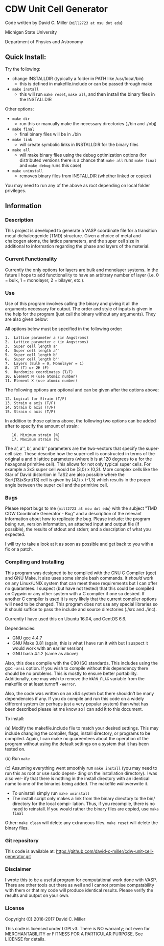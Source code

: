 # CDW Unit Cell Generator

Code written by David C. Miller (`mill2723 at msu dot edu`)

Michigan State University

Department of Physics and Astronomy

## Quick Install:
 
Try the following:
+ change INSTALLDIR (typically a folder in PATH like
  /usr/local/bin)
  - this is defined in makefile.include or can be passed
    through make
+ `make install`
  - this will run `make reset`, `make all`, and then
  install the binary files in the INSTALLDIR

Other options:
+ `make dir`
  - run this or manually make the necessary directories (./bin
  and ./obj)
+ `make final`
  - final binary files will be in ./bin
+ `make link`
  - will create symbolic links in INSTALLDIR for the binary files
+ `make all`
  - will make binary files using the debug optimization options
  (for distributed versions there is a chance that `make all`
  runs `make final` and `make debug` runs this case)
+ `make uninstall`
  - removes binary files from INSTALLDIR (whether linked or copied)

You may need to run any of the above as root depending on 
local folder privileges.

## Information

### Description
This project is developed to generate a VASP coordinate file for a
transition metal dichalcogenide (TMD) structure. Given a choice of
metal and chalcogen atoms, the lattice parameters, and the super cell
size in additional to information regarding the phase and layers of
the material.

### Current Functionality
Currently the only options for layers are bulk and monolayer systems.
In the future I hope to add functionallity to have an arbitrary number
of layer (i.e. 0 = bulk, 1 = monolayer, 2 = bilayer, etc.).

### Use
Use of this program involves calling the binary and giving it all the
arguments necessary for output. The order and style of inputs is given
in the help for the program (just call the binary without any arguments).
They are also given below:

All options below must be specified in the following order:

	1.  Lattice parameter a (in Angstroms)
	2.  Lattice parameter c (in Angstroms)
	3.  Super cell length a'
	4.  Super cell length a''
	5.  Super cell length b'
	6.  Super cell length b''
	7.  Layers (Bulk = 0, Monolayer = 1)
	8.  1T (T) or 2H (F)
	9.  Randomize coordinates (T/F)
	10. Element M (use atomic number)
	11. Element X (use atomic number)

The following options are optional and can be given after the options above:

	12. Logical for Strain (T/F)
	13. Strain a axis (T/F)
	14. Strain b axis (T/F)
	15. Strain c axis (T/F)

In addition to those options above, the following two options can be added after
to specify the amount of strain:

       16. Minimum strain (%)
       17. Maximum strain (%)

The a', a'', b', and b'' parameters are the two-vectors that specify the
super-cell size. These describe how the super-cell is constructed in terms
of the original a and b lattice parameters (where b is at 120 degrees to
a for the hexagonal primitive cell). This allows for not only typical super
cells. For example a 3x3 super cell would be (3,0) x (0,3). More complex
cells like the Star of David distortion in TaS2 are also possible where the
Sqrt(13)xSqrt(13) cell is given by (4,1) x (-1,3) which results in the proper
angle between the super cell and the primitive cell.

### Bugs

Please report bugs to me (`mill2723 at msu dot edu`) with the subject
"TMD CDW Coordinate Generator - Bug" and a description of the relevant
information about how to replicate the bug. Please include: the program
being run, version information, an attached input and output file (if
possible), the results of stdout and stderr, and a description of what
you expected. 

I will try to take a look at it as soon as possible and get back to
you with a fix or a patch.

### Compiling and Installing

This program was designed to be compiled with the GNU C Compiler
(gcc) and GNU Make. It also uses some simple bash commands. It *should*
work on any Linux/UNIX system that can meet these requirements but I can
offer no guarantees. I suspect (but have not tested) that this could be
compiled on Cygwin or any other system with a C compiler if one so
desired. If another C compiler is used it is very likely that the current
compiler options will need to be changed. This program does not use
any special libraries so it should suffice to pass the include and source
directories (./src and ./inc).

Currently I have used this on Ubuntu 16.04, and CentOS 6.6.

Dependencies:

+ GNU gcc 4.4.7
+ GNU Make 3.81 (again, this is what I have run it with but I suspect
it would work with an earlier version)
+ GNU bash 4.1.2 (same as above)

Also, this does compile with the C90 ISO standards. This includes
using the gcc `-ansi` option. If you wish to compile without this
dependency there should be no problems. This is mostly to ensure
better portability. Additionally, one may wish to remove the `WARN_FLAG`
variable from the makefile or at least turnoff `-Werror`.

Also, the code was written on an x64 system but there shouldn't be
many dependencies if any. If you do compile and run this code 
on a widely different system (or perhaps just a very popular system)
than what has been described please let me know so I can add it to
this document.

To install:

(a) Modify the makefile.include file to match your desired
settings. This may include changing the compiler, flags,
install directory, or programs to be compiled. Again,
I can make no guareentees about the operation of the
program without using the default settings on a system
that it has been tested on.

(b) Run `make`

(c) Assuming everything went smoothly run `make install`
(you may need to run this as root or use sudo depen-
ding on the installation directory). I was also ver-
ify that there is nothing in the install directory
with an identical name to one of the binaries being
added. The makefile *will* overwrite it.

-  To uninstall simply run `make uninstall`
-  The install script only makes a link from the binary
directory to the bin/ directory for the local compi-
lation. Thus, if you recompile, there is no need to
reinstall. If you would rather the binary files are
copied, use `make final`

Other: `make clean` will delete any extraneous files.
`make reset` will delete the binary files.

### Git repository

This code is available at:
https://github.com/david-c-miller/cdw-unit-cell-generator.git

### Disclaimer

I wrote this to be a useful program for computational work 
done with VASP. There are other tools out there as well and
I cannot promise compatability with them or that my code will
produce identical results. Please verify the results and 
output on your own.

### License

Copyright (C) 2016-2017 David C. Miller

This code is licensed under LGPLv3. There is NO warranty; not even for
MERCHANTABILITY or FITNESS FOR A PARTICULAR PURPOSE. See LICENSE for details.

